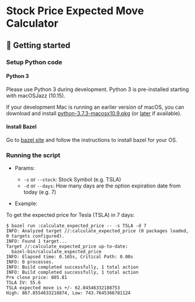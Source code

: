 # Stock Price Expected Move Calculator

## :rocket: Getting started

### <a name="python_code"></a> Setup Python code

#### <a name="python_3"></a> Python 3

Please use Python 3 during development.
Python 3 is pre-installed starting with macOSJazz (10.15).

If your development Mac is running an earlier version of macOS, you can download and install [python-3.7.3-macosx10.9.pkg](https://www.python.org/ftp/python/3.7.3/python-3.7.3-macosx10.9.pkg) (or [later](https://www.python.org/ftp/python/) if available).

#### <a name="install_bazel"></a> Install Bazel

Go to [bazel site](https://docs.bazel.build/versions/master/install.html) and
follow the instructions to install bazel for your OS.

### Running the script

- Params:

  - `-s` or `--stock`: Stock Symbol (e.g. TSLA)
  - `-d` or `--days`: How many days are the option expiration date from today (e.g. 7)

- Example:

To get the expected price for Tesla (TSLA) in 7 days:

```
$ bazel run :calculate_expected_price -- -s TSLA -d 7
INFO: Analyzed target //:calculate_expected_price (0 packages loaded, 0 targets configured).
INFO: Found 1 target...
Target //:calculate_expected_price up-to-date:
  bazel-bin/calculate_expected_price
INFO: Elapsed time: 0.165s, Critical Path: 0.00s
INFO: 0 processes.
INFO: Build completed successfully, 1 total action
INFO: Build completed successfully, 1 total action
Pre close price: 805.81
TSLA IV: 55.6
TSLA expected move is +/- 62.04546332188753
High: 867.8554633218874, Low: 743.7645366781124
```
